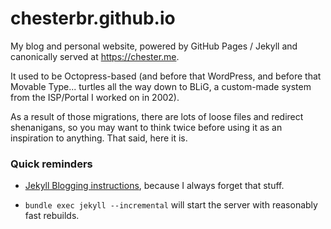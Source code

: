 # chesterbr.github.io

My blog and personal website, powered by GitHub Pages / Jekyll and canonically served at https://chester.me.

It used to be Octopress-based (and before that WordPress, and before that Movable Type... turtles all the way down to BLiG, a custom-made system from the ISP/Portal I worked on in 2002).

As a result of those migrations, there are lots of loose files and redirect shenanigans, so you may want to think twice before using it as an inspiration to anything. That said, here it is.

### Quick reminders

- [Jekyll Blogging instructions](https://jekyllrb.com/docs/step-by-step/08-blogging/), because I always forget that stuff.

- `bundle exec jekyll --incremental` will start the server with reasonably fast rebuilds.
